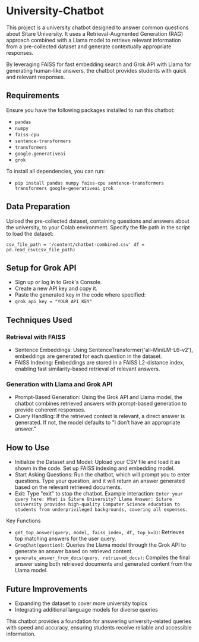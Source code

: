 # University-Chatbot
This project is a university chatbot designed to answer common questions about Sitare University. It uses a Retrieval-Augmented Generation (RAG) approach combined with a Llama model to retrieve relevant information from a pre-collected dataset and generate contextually appropriate responses.

By leveraging FAISS for fast embedding search and Grok API with Llama for generating human-like answers, the chatbot provides students with quick and relevant responses.

## Requirements
Ensure you have the following packages installed to run this chatbot:
- `pandas`
- `numpy`
- `faiss-cpu`
- `sentence-transformers`
- `transformers`
- `google.generativeai`
- `grok`

To install all dependencies, you can run:
- `pip install pandas numpy faiss-cpu sentence-transformers transformers google-generativeai grok`

## Data Preparation
Upload the pre-collected dataset, containing questions and answers about the university, to your Colab environment. Specify the file path in the script to load the dataset:

`csv_file_path = '/content/chatbot-combined.csv'
df = pd.read_csv(csv_file_path)`
## Setup for Grok API
- Sign up or log in to Grok's Console.
- Create a new API key and copy it.
- Paste the generated key in the code where specified:
- `grok_api_key = "YOUR_API_KEY"`
  
## Techniques Used
### Retrieval with FAISS
- Sentence Embeddings: Using SentenceTransformer('all-MiniLM-L6-v2'), embeddings are generated for each question in the dataset.
- FAISS Indexing: Embeddings are stored in a FAISS L2-distance index, enabling fast similarity-based retrieval of relevant answers.

### Generation with Llama and Grok API
- Prompt-Based Generation: Using the Grok API and Llama model, the chatbot combines retrieved answers with prompt-based generation to provide coherent responses.
- Query Handling: If the retrieved context is relevant, a direct answer is generated. If not, the model defaults to "I don’t have an appropriate answer."

## How to Use
- Initialize the Dataset and Model: Upload your CSV file and load it as shown in the code. Set up FAISS indexing and embedding model.
- Start Asking Questions: Run the chatbot, which will prompt you to enter questions. Type your question, and it will return an answer generated based on the relevant retrieved documents.
- Exit: Type "exit" to stop the chatbot.
Example interaction:
`Enter your query here: What is Sitare University?
Llama Answer: Sitare University provides high-quality Computer Science education to students from underprivileged backgrounds, covering all expenses.`

Key Functions
- `get_top_answer(query, model, faiss_index, df, top_k=3)`: Retrieves top matching answers for the user query.
- `GroqChat(question)`: Queries the Llama model through the Grok API to generate an answer based on retrieved content.
- `generate_answer_from_docs(query, retrieved_docs)`: Compiles the final answer using both retrieved documents and generated content from the Llama model.

## Future Improvements
- Expanding the dataset to cover more university topics
- Integrating additional language models for diverse queries
  
This chatbot provides a foundation for answering university-related queries with speed and accuracy, ensuring students receive reliable and accessible information.
